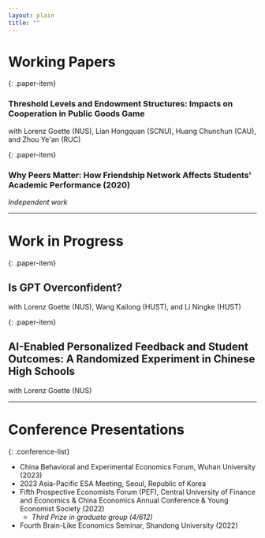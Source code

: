 ```yaml
---
layout: plain
title: ""
---
```


# Working Papers

{: .paper-item}
### Threshold Levels and Endowment Structures: Impacts on Cooperation in Public Goods Game
with Lorenz Goette (NUS), Lian Hongquan (SCNU), Huang Chunchun (CAU), and Zhou Ye'an (RUC)

{: .paper-item}
### Why Peers Matter: How Friendship Network Affects Students' Academic Performance (2020)
*Independent work*

---

# Work in Progress

{: .paper-item}
## Is GPT Overconfident?
with Lorenz Goette (NUS), Wang Kailong (HUST), and Li Ningke (HUST)

{: .paper-item}
## AI-Enabled Personalized Feedback and Student Outcomes: A Randomized Experiment in Chinese High Schools
with Lorenz Goette (NUS)

---

# Conference Presentations

{: .conference-list}
- China Behavioral and Experimental Economics Forum, Wuhan University (2023)
- 2023 Asia-Pacific ESA Meeting, Seoul, Republic of Korea
- Fifth Prospective Economists Forum (PEF), Central University of Finance and Economics & China Economics Annual Conference & Young Economist Society (2022)
  - *Third Prize in graduate group (4/612)*
- Fourth Brain-Like Economics Seminar, Shandong University (2022)